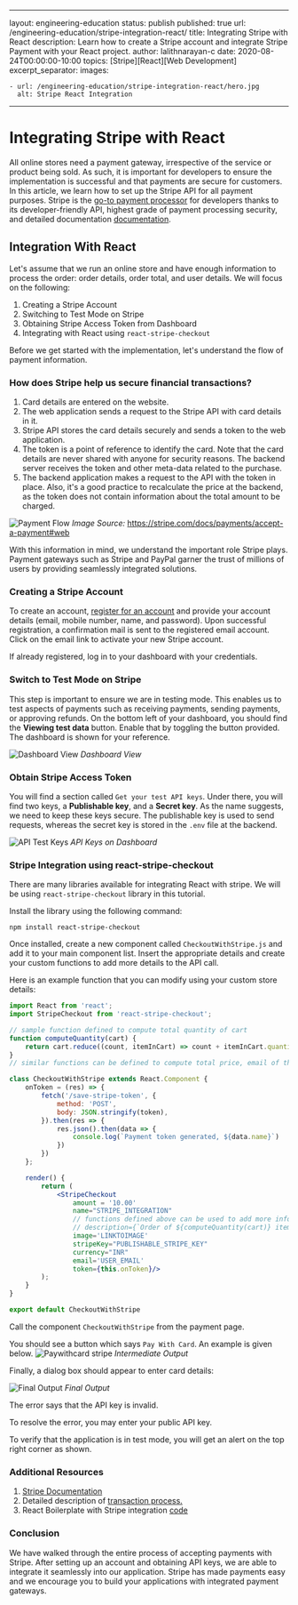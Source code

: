 ---
  layout: engineering-education
  status: publish
  published: true
  url: /engineering-education/stripe-integration-react/
  title: Integrating Stripe with React
  description: Learn how to create a Stripe account and integrate Stripe Payment with your React project.
  author: lalithnarayan-c
  date: 2020-08-24T00:00:00-10:00
  topics: [Stripe][React][Web Development]
  excerpt_separator: <!--more-->
  images:

    - url: /engineering-education/stripe-integration-react/hero.jpg
      alt: Stripe React Integration
  ---

# Integrating Stripe with React

All online stores need a payment gateway, irrespective of the service or product being sold. As such, it is important for developers to ensure the implementation is successful and that payments are secure for customers. In this article, we learn how to set up the Stripe API for all payment purposes. Stripe is the [go-to payment processor](https://stripe.com/en-in/payments/payment-methods-guide) for developers thanks to its developer-friendly API, highest grade of payment processing security, and detailed documentation [documentation](https://stripe.com/docs/api).

## Integration With React

Let's assume that we run an online store and have enough information to process the order: order details, order total, and user details. We will focus on the following:

1. Creating a Stripe Account
2. Switching to Test Mode on Stripe
3. Obtaining Stripe Access Token from Dashboard
4. Integrating with React using `react-stripe-checkout`
   
Before we get started with the implementation, let's understand the flow of payment information. 

### How does Stripe help us secure financial transactions?

1. Card details are entered on the website.
2. The web application sends a request to the Stripe API with card details in it.
3. Stripe API stores the card details securely and sends a token to the web application. 
4. The token is a point of reference to identify the card. Note that the card details are never shared with anyone for security reasons. The backend server receives the token and other meta-data related to the purchase.
5. The backend application makes a request to the API with the token in place. Also, it's a good practice to recalculate the price at the backend, as the token does not contain information about the total amount to be charged.  

![Payment Flow](payment%20flow.jpg)
*Image Source:* https://stripe.com/docs/payments/accept-a-payment#web

With this information in mind, we understand the important role Stripe plays. Payment gateways such as Stripe and PayPal garner the trust of millions of users by providing seamlessly integrated solutions.

### Creating a Stripe Account

To create an account, [register for an account](https://dashboard.stripe.com/register?redirect=%2Ftest%2Fpayments) and provide your account details (email, mobile number, name, and password). Upon successful registration, a confirmation mail is sent to the registered email account. Click on the email link to activate your new Stripe account. 

If already registered, log in to your dashboard with your credentials.

### Switch to Test Mode on Stripe

This step is important to ensure we are in testing mode. This enables us to test aspects of payments such as receiving payments, sending payments, or approving refunds. On the bottom left of your dashboard, you should find the **Viewing test data** button. Enable that by toggling the button provided. The dashboard is shown for your reference.

![Dashboard View](dashboard.jpg)
*Dashboard View*

### Obtain Stripe Access Token 
You will find a section called `Get your test API keys`. Under there, you will find two keys, a **Publishable key**, and a **Secret key**. As the name suggests, we need to keep these keys secure. The publishable key is used to send requests, whereas the secret key is stored in the `.env` file at the backend.

![API Test Keys](api_test_keys.jpg)
*API Keys on Dashboard*
### Stripe Integration using react-stripe-checkout

There are many libraries available for integrating React with stripe. We will be using ```react-stripe-checkout``` library in this tutorial. 

Install the library using the following command:

```
npm install react-stripe-checkout
```

Once installed, create a new component called `CheckoutWithStripe.js` and add it to your main component list. Insert the appropriate details and create your custom functions to add more details to the API call. 

Here is an example function that you can modify using your custom store details:

```jsx
import React from 'react';
import StripeCheckout from 'react-stripe-checkout';

// sample function defined to compute total quantity of cart
function computeQuantity(cart) {
    return cart.reduce((count, itemInCart) => count + itemInCart.quantity, 0);
}
// similar functions can be defined to compute total price, email of the user, etc.

class CheckoutWithStripe extends React.Component {
    onToken = (res) => {
        fetch('/save-stripe-token', {
            method: 'POST',
            body: JSON.stringify(token),
        }).then(res => {
            res.json().then(data => {
                console.log(`Payment token generated, ${data.name}`)
            })
        })
    };

    render() {
        return (
            <StripeCheckout
                amount = '10.00'
                name="STRIPE_INTEGRATION"
                // functions defined above can be used to add more information while making the API call.
                // description={`Order of ${computeQuantity(cart)} items!`}
                image='LINKTOIMAGE'
                stripeKey="PUBLISHABLE_STRIPE_KEY"
                currency="INR"
                email='USER_EMAIL'
                token={this.onToken}/>          
        );
    }
}

export default CheckoutWithStripe
```

Call the component `CheckoutWithStripe` from the payment page. 

You should see a button which says `Pay With Card`. An example is given below.
![Paywithcard stripe](/articles/stripe-integration-react/paywithcard.jpg)
*Intermediate Output*

Finally, a dialog box should appear to enter card details:

![Final Output](final_output.jpg)
*Final Output*

The error says that the API key is invalid. 

To resolve the error, you may enter your public API key. 

To verify that the application is in test mode, you will get an alert on the top right corner as shown. 

### Additional Resources

1. [Stripe Documentation](https://stripe.com/docs/api)
2. Detailed description of [transaction process.](https://en.wikipedia.org/wiki/Payment_gateway) 
3. React Boilerplate with Stripe integration [code](https://github.com/shreeramneupane/reactstripe)

### Conclusion

We have walked through the entire process of accepting payments with Stripe. After setting up an account and obtaining API keys, we are able to integrate it seamlessly into our application. Stripe has made payments easy and we encourage you to build your applications with integrated payment gateways.

